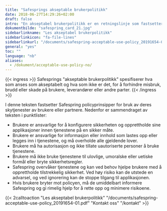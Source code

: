 ```yaml
---
title: "Safesprings akseptable brukerpolitikk"
date: 2018-06-27T14:29:26+02:00
draft: false
intro: "En akseptabel brukerpolitikk er en retningslinje som fastsetter bruk av en bestemt tjeneste, produkt eller programvare på en godkjent måte."
dokumentbilde: "safespring_card_21.jpg"
sidebarlinkname: "Les akseptabel brukerpolitikk"
sidebarlinkicon: "fa-file-lines"
sidebarlinkurl: "/documents/safespring-acceptable-use-policy_20191654-01.pdf"
general: "yes"
toc: ""
language: "nb"
aliases:
  - /dokument/acceptable-use-policy-no/
---
```


{{< ingress >}}
Safesprings "akseptable brukerpolitikk" spesifiserer hva som anses som akseptabelt og hva som ikke er det, for å forhindre misbruk, brudd eller skade på brukere, leverandører eller andre parter.
{{< /ingress >}}

I denne teksten fastsetter Safespring policyprinsipper for bruk av deres skytjenester av brukere eller partnere. Nedenfor er sammendraget av teksten i punktlister:

- Brukere er ansvarlige for å konfigurere sikkerheten og opprettholde sine applikasjoner innen tjenestene på en sikker måte.
- Brukere er ansvarlige for informasjon eller innhold som lastes opp eller legges inn i tjenestene, og må overholde alle gjeldende lover.
- Brukere må ha autorisasjon og ikke tillate uautoriserte personer å bruke tjenestene.
- Brukere må ikke bruke tjenestene til ulovlige, umoralske eller uetiske formål eller bryte sikkerhetsregler.
- Safespring overvåker tjenestene og kan ved behov hjelpe brukere med å opprettholde tilstrekkelig sikkerhet. Ved høy risiko kan de utstede en advarsel, og ved ignorering kan de stoppe tilgang til applikasjonen.
- Hvis brukere bryter mot policyen, må de umiddelbart informere Safespring og gi rimelig hjelp for å rette opp og minimere risikoene.

{{< 2calltoaction "Les akseptabel brukerpolitikk" "/documents/safespring-acceptable-use-policy_20191654-01.pdf" "Kontakt oss" "/kontakt" >}}
